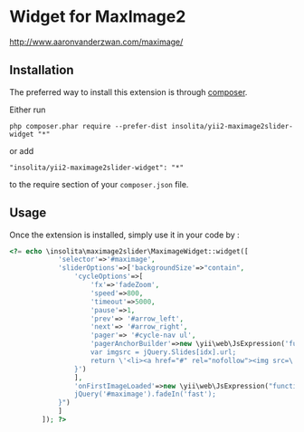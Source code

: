 Widget for MaxImage2
====================
http://www.aaronvanderzwan.com/maximage/

Installation
------------

The preferred way to install this extension is through [composer](http://getcomposer.org/download/).

Either run

```
php composer.phar require --prefer-dist insolita/yii2-maximage2slider-widget "*"
```

or add

```
"insolita/yii2-maximage2slider-widget": "*"
```

to the require section of your `composer.json` file.


Usage
-----

Once the extension is installed, simply use it in your code by  :

```php
<?= echo \insolita\maximage2slider\MaximageWidget::widget([
            'selector'=>'#maximage',
            'sliderOptions'=>['backgroundSize'=>"contain",
                'cycleOptions'=>[
                    'fx'=>'fadeZoom',
                    'speed'=>800,
                    'timeout'=>5000,
                    'pause'=>1,
                    'prev'=> '#arrow_left',
                    'next'=> '#arrow_right',
                    'pager'=> '#cycle-nav ul',
                    'pagerAnchorBuilder'=>new \yii\web\JsExpression('function(idx, slide){
                    var imgsrc = jQuery.Slides[idx].url;
                    return \'<li><a href="#" rel="nofollow"><img src=\' + imgsrc.replace("big","cover") + \' width="60" /></a></li>\';
                }')
                ],
                'onFirstImageLoaded'=>new \yii\web\JsExpression("function() {
                jQuery('#maximage').fadeIn('fast');
            }")
            ]
        ]); ?>
```